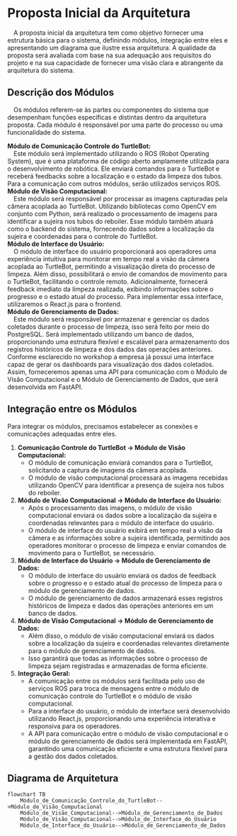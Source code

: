 # Proposta Inicial da Arquitetura  
&emsp;A proposta inicial da arquitetura tem como objetivo fornecer uma estrutura básica para o sistema, definindo módulos, integração entre eles e apresentando um diagrama que ilustre essa arquitetura. A qualidade da proposta será avaliada com base na sua adequação aos requisitos do projeto e na sua capacidade de fornecer uma visão clara e abrangente da arquitetura do sistema.<br/>

## Descrição dos Módulos
&emsp;Os módulos referem-se às partes ou componentes do sistema que desempenham funções específicas e distintas dentro da arquitetura proposta. Cada módulo é responsável por uma parte do processo ou uma funcionalidade do sistema.<br/>

**Módulo de Comunicação Controle do TurtleBot:**<br/> 
&emsp;Este módulo será implementado utilizando o ROS (Robot Operating System), que é uma plataforma de código aberto amplamente utilizada para o desenvolvimento de robótica. Ele enviará comandos para o TurtleBot e receberá feedbacks sobre a localização e o estado da limpeza dos tubos. Para a comunicação com outros módulos, serão utilizados serviços ROS.<br/>
**Módulo de Visão Computacional:**<br/> 
&emsp;Este módulo será responsável por processar as imagens capturadas pela câmera acoplada ao TurtleBot. Utilizando bibliotecas como OpenCV em conjunto com Python, será realizado o processamento de imagens para identificar a sujeira nos tubos do reboiler. Esse módulo também atuará como o backend do sistema, fornecendo dados sobre a localização da sujeira e coordenadas para o controle do TurtleBot.<br/>
**Módulo de Interface do Usuário:**<br/>
&emsp;O módulo de interface do usuário proporcionará aos operadores uma experiência intuitiva para monitorar em tempo real a visão da câmera acoplada ao TurtleBot, permitindo a visualização direta do processo de limpeza. Além disso, possibilitará o envio de comandos de movimento para o TurtleBot, facilitando o controle remoto. Adicionalmente, fornecerá feedback imediato da limpeza realizada, exibindo informações sobre o progresso e o estado atual do processo. Para implementar essa interface, utilizaremos o React.js para o frontend.<br/>
**Módulo de Gerenciamento de Dados:**<br/>
&emsp;Este módulo será responsável por armazenar e gerenciar os dados coletados durante o processo de limpeza, isso será feito por meio do PostgreSQL. Será implementado utilizando um banco de dados, proporcionando uma estrutura flexível e escalável para armazenamento dos registros históricos de limpeza e dos dados das operações anteriores. Conforme esclarecido no workshop a empresa já possui uma interface capaz de gerar os dashboards para visualização dos dados coletados. Assim, forneceremos apenas uma API para comunicação com o Módulo de Visão Computacional e o Módulo de Gerenciamento de Dados, que será desenvolvida em FastAPI.<br/>

## Integração entre os Módulos
Para integrar os módulos, precisamos estabelecer as conexões e comunicações adequadas entre eles.<br/>

1. **Comunicação Controle do TurtleBot -> Módulo de Visão Computacional:**
   - O módulo de comunicação enviará comandos para o TurtleBot, solicitando a captura de imagens da câmera acoplada.<br/>
   - O módulo de visão computacional processará as imagens recebidas utilizando OpenCV para identificar a presença de sujeira nos tubos do reboiler.<br/>
2. **Módulo de Visão Computacional -> Módulo de Interface do Usuário:**
   - Após o processamento das imagens, o módulo de visão computacional enviará os dados sobre a localização da sujeira e coordenadas relevantes para o módulo de interface do usuário.<br/>
   - O módulo de interface do usuário exibirá em tempo real a visão da câmera e as informações sobre a sujeira identificada, permitindo aos operadores monitorar o processo de limpeza e enviar comandos de movimento para o TurtleBot, se necessário.<br/>
3. **Módulo de Interface do Usuário -> Módulo de Gerenciamento de Dados:**
   - O módulo de interface do usuário enviará os dados de feedback sobre o progresso e o estado atual do processo de limpeza para o módulo de gerenciamento de dados.<br/>
   - O módulo de gerenciamento de dados armazenará esses registros históricos de limpeza e dados das operações anteriores em um banco de dados.<br/>
4. **Módulo de Visão Computacional -> Módulo de Gerenciamento de Dados:**
   - Além disso, o módulo de visão computacional enviará os dados sobre a localização da sujeira e coordenadas relevantes diretamente para o módulo de gerenciamento de dados.<br/>
   - Isso garantirá que todas as informações sobre o processo de limpeza sejam registradas e armazenadas de forma eficiente.<br/>
5. **Integração Geral:**
   - A comunicação entre os módulos será facilitada pelo uso de serviços ROS para troca de mensagens entre o módulo de comunicação controle do TurtleBot e o módulo de visão computacional.<br/>
   - Para a interface do usuário, o módulo de interface será desenvolvido utilizando React.js, proporcionando uma experiência interativa e responsiva para os operadores.<br/>
   - A API para comunicação entre o módulo de visão computacional e o módulo de gerenciamento de dados será implementada em FastAPI, garantindo uma comunicação eficiente e uma estrutura flexível para a gestão dos dados coletados.<br/>

## Diagrama de Arquitetura
```mermaid
flowchart TB
    Módulo_de_Comunicação_Controle_do_TurtleBot-->Módulo_de_Visão_Computacional
    Módulo_de_Visão_Computacional-->Módulo_de_Gerenciamento_de_Dados
    Módulo_de_Visão_Computacional-->Módulo_de_Interface_do_Usuário
    Módulo_de_Interface_do_Usuário-->Módulo_de_Gerenciamento_de_Dados
```